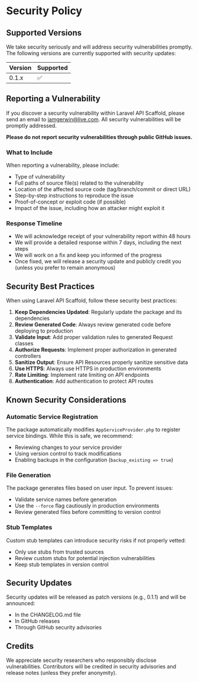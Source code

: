 # Security Policy

## Supported Versions

We take security seriously and will address security vulnerabilities promptly. The following versions are currently supported with security updates:

| Version | Supported          |
| ------- | ------------------ |
| 0.1.x   | :white_check_mark: |

## Reporting a Vulnerability

If you discover a security vulnerability within Laravel API Scaffold, please send an email to [iamgerwin@live.com](mailto:iamgerwin@live.com). All security vulnerabilities will be promptly addressed.

**Please do not report security vulnerabilities through public GitHub issues.**

### What to Include

When reporting a vulnerability, please include:

- Type of vulnerability
- Full paths of source file(s) related to the vulnerability
- Location of the affected source code (tag/branch/commit or direct URL)
- Step-by-step instructions to reproduce the issue
- Proof-of-concept or exploit code (if possible)
- Impact of the issue, including how an attacker might exploit it

### Response Timeline

- We will acknowledge receipt of your vulnerability report within 48 hours
- We will provide a detailed response within 7 days, including the next steps
- We will work on a fix and keep you informed of the progress
- Once fixed, we will release a security update and publicly credit you (unless you prefer to remain anonymous)

## Security Best Practices

When using Laravel API Scaffold, follow these security best practices:

1. **Keep Dependencies Updated**: Regularly update the package and its dependencies
2. **Review Generated Code**: Always review generated code before deploying to production
3. **Validate Input**: Add proper validation rules to generated Request classes
4. **Authorize Requests**: Implement proper authorization in generated controllers
5. **Sanitize Output**: Ensure API Resources properly sanitize sensitive data
6. **Use HTTPS**: Always use HTTPS in production environments
7. **Rate Limiting**: Implement rate limiting on API endpoints
8. **Authentication**: Add authentication to protect API routes

## Known Security Considerations

### Automatic Service Registration

The package automatically modifies `AppServiceProvider.php` to register service bindings. While this is safe, we recommend:

- Reviewing changes to your service provider
- Using version control to track modifications
- Enabling backups in the configuration (`backup_existing => true`)

### File Generation

The package generates files based on user input. To prevent issues:

- Validate service names before generation
- Use the `--force` flag cautiously in production environments
- Review generated files before committing to version control

### Stub Templates

Custom stub templates can introduce security risks if not properly vetted:

- Only use stubs from trusted sources
- Review custom stubs for potential injection vulnerabilities
- Keep stub templates in version control

## Security Updates

Security updates will be released as patch versions (e.g., 0.1.1) and will be announced:

- In the CHANGELOG.md file
- In GitHub releases
- Through GitHub security advisories

## Credits

We appreciate security researchers who responsibly disclose vulnerabilities. Contributors will be credited in security advisories and release notes (unless they prefer anonymity).
